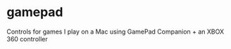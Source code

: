 gamepad
=======

Controls for games I play on a Mac using GamePad Companion + an XBOX 360 controller